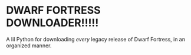 DWARF FORTRESS DOWNLOADER!!!!!
=========

A lil Python for downloading *every* legacy release of Dwarf Fortress, in an organized manner.